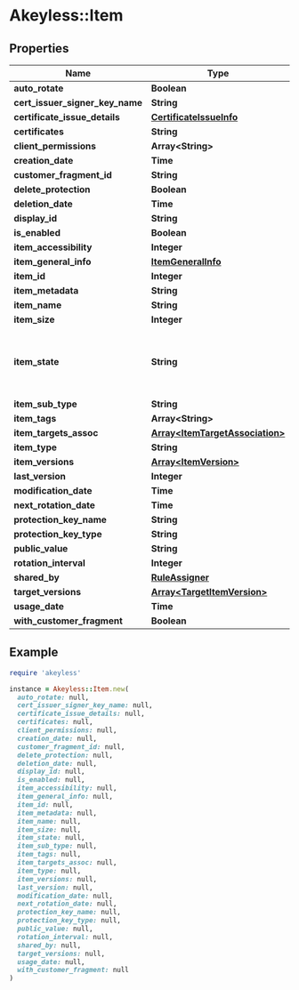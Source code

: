 # Akeyless::Item

## Properties

| Name | Type | Description | Notes |
| ---- | ---- | ----------- | ----- |
| **auto_rotate** | **Boolean** |  | [optional] |
| **cert_issuer_signer_key_name** | **String** |  | [optional] |
| **certificate_issue_details** | [**CertificateIssueInfo**](CertificateIssueInfo.md) |  | [optional] |
| **certificates** | **String** |  | [optional] |
| **client_permissions** | **Array&lt;String&gt;** |  | [optional] |
| **creation_date** | **Time** |  | [optional] |
| **customer_fragment_id** | **String** |  | [optional] |
| **delete_protection** | **Boolean** |  | [optional] |
| **deletion_date** | **Time** |  | [optional] |
| **display_id** | **String** |  | [optional] |
| **is_enabled** | **Boolean** |  | [optional] |
| **item_accessibility** | **Integer** |  | [optional] |
| **item_general_info** | [**ItemGeneralInfo**](ItemGeneralInfo.md) |  | [optional] |
| **item_id** | **Integer** |  | [optional] |
| **item_metadata** | **String** |  | [optional] |
| **item_name** | **String** |  | [optional] |
| **item_size** | **Integer** |  | [optional] |
| **item_state** | **String** | ItemState defines the different states an Item can be in | [optional] |
| **item_sub_type** | **String** |  | [optional] |
| **item_tags** | **Array&lt;String&gt;** |  | [optional] |
| **item_targets_assoc** | [**Array&lt;ItemTargetAssociation&gt;**](ItemTargetAssociation.md) |  | [optional] |
| **item_type** | **String** |  | [optional] |
| **item_versions** | [**Array&lt;ItemVersion&gt;**](ItemVersion.md) |  | [optional] |
| **last_version** | **Integer** |  | [optional] |
| **modification_date** | **Time** |  | [optional] |
| **next_rotation_date** | **Time** |  | [optional] |
| **protection_key_name** | **String** |  | [optional] |
| **protection_key_type** | **String** |  | [optional] |
| **public_value** | **String** |  | [optional] |
| **rotation_interval** | **Integer** |  | [optional] |
| **shared_by** | [**RuleAssigner**](RuleAssigner.md) |  | [optional] |
| **target_versions** | [**Array&lt;TargetItemVersion&gt;**](TargetItemVersion.md) |  | [optional] |
| **usage_date** | **Time** |  | [optional] |
| **with_customer_fragment** | **Boolean** |  | [optional] |

## Example

```ruby
require 'akeyless'

instance = Akeyless::Item.new(
  auto_rotate: null,
  cert_issuer_signer_key_name: null,
  certificate_issue_details: null,
  certificates: null,
  client_permissions: null,
  creation_date: null,
  customer_fragment_id: null,
  delete_protection: null,
  deletion_date: null,
  display_id: null,
  is_enabled: null,
  item_accessibility: null,
  item_general_info: null,
  item_id: null,
  item_metadata: null,
  item_name: null,
  item_size: null,
  item_state: null,
  item_sub_type: null,
  item_tags: null,
  item_targets_assoc: null,
  item_type: null,
  item_versions: null,
  last_version: null,
  modification_date: null,
  next_rotation_date: null,
  protection_key_name: null,
  protection_key_type: null,
  public_value: null,
  rotation_interval: null,
  shared_by: null,
  target_versions: null,
  usage_date: null,
  with_customer_fragment: null
)
```

